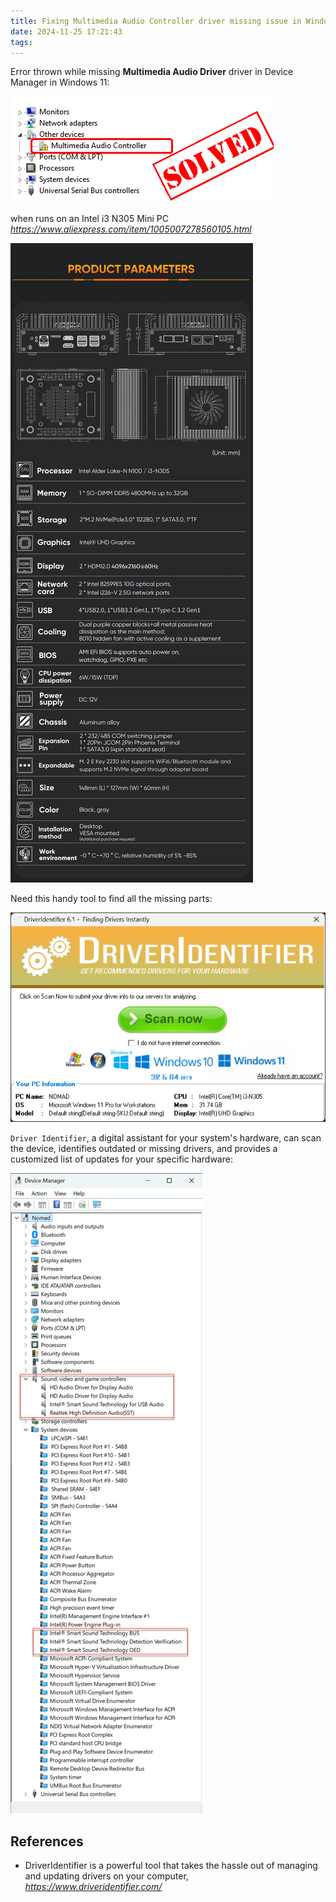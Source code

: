```yaml
---
title: Fixing Multimedia Audio Controller driver missing issue in Windows 11
date: 2024-11-25 17:21:43
tags:
---
```


Error thrown while missing **Multimedia Audio Driver** driver in Device Manager in Windows 11:

![Windows - Multimedia Audio Controller](/img/Windows%20-%20Multimedia%20Audio%20Controller.png "Windows - Multimedia Audio Controller")

when runs on an Intel i3 N305 Mini PC _https://www.aliexpress.com/item/1005007278560105.html_ 

![Intel Network - Mini PC](/img/Intel%20Network%20-%20Mini%20PC.png "Intel Network - Mini PC")

Need this handy tool to find all the missing parts:

![Windows - Driver Identifier](/img/Windows%20-%20Driver%20Identifier.png "Windows - Driver Identifier")

`Driver Identifier`, a digital assistant for your system's hardware, can scan the device, identifies outdated or missing drivers, and provides a customized list of updates for your specific hardware:

![Windows - Drivers](/img/Windows%20-%20Drivers.png "Windows - Drivers")


References
----------

- DriverIdentifier is a powerful tool that takes the hassle out of managing and updating drivers on your computer, _https://www.driveridentifier.com/_

